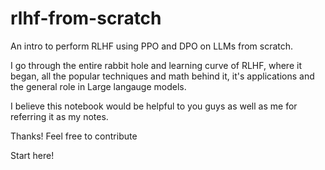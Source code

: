 # rlhf-from-scratch
An intro to perform RLHF using PPO and DPO on LLMs from scratch.

I go through the entire rabbit hole and learning curve of RLHF, where it began, all the popular techniques and math behind it, it's applications and the general role in Large langauge models.

I believe this notebook would be helpful to you guys as well as me for referring it as my notes.

Thanks! Feel free to contribute

Start here!